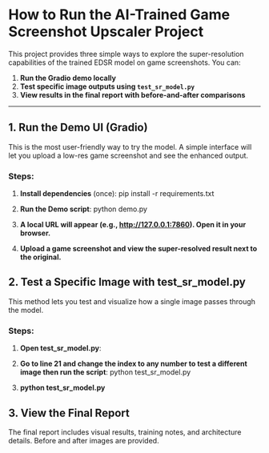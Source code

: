 # How to Run the AI-Trained Game Screenshot Upscaler Project

This project provides three simple ways to explore the super-resolution capabilities of the trained EDSR model on game screenshots. You can:

1. **Run the Gradio demo locally**
2. **Test specific image outputs using `test_sr_model.py`**
3. **View results in the final report with before-and-after comparisons**

---

## 1. Run the Demo UI (Gradio)

This is the most user-friendly way to try the model. A simple interface will let you upload a low-res game screenshot and see the enhanced output.

### Steps:
1. **Install dependencies** (once):
   pip install -r requirements.txt
2. **Run the Demo script**:
   python demo.py
3. **A local URL will appear (e.g., http://127.0.0.1:7860). Open it in your browser.**

4. **Upload a game screenshot and view the super-resolved result next to the original.**

## 2. Test a Specific Image with test_sr_model.py

This method lets you test and visualize how a single image passes through the model.

### Steps:
1. **Open test_sr_model.py**:

2. **Go to line 21 and change the index to any number to test a different image then run the script**:
   python test_sr_model.py
3. **python test_sr_model.py**

## 3. View the Final Report

The final report includes visual results, training notes, and architecture details. Before and after images are provided.




